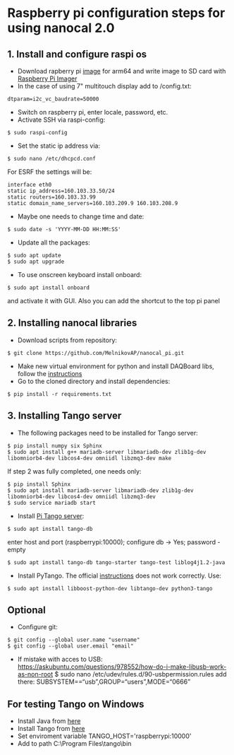# Raspberry pi configuration steps for using nanocal 2.0


## 1. Install and configure raspi os

- Download rapberry pi [image](https://downloads.raspberrypi.org/raspios_arm64/images/) for arm64 and write image to SD card with [Raspberry Pi Imager](https://www.raspberrypi.com/software/)
- In the case of using 7" multitouch display add to /config.txt: 
```
dtparam=i2c_vc_baudrate=50000
```  
- Switch on raspberry pi, enter locale, password, etc.  
- Activate SSH via raspi-config:
```
$ sudo raspi-config
```
- Set the static ip address via: 
```
$ sudo nano /etc/dhcpcd.conf
```
For ESRF the settings will be: 
```
interface eth0
static ip_address=160.103.33.50/24
static routers=160.103.33.99
static domain_name_servers=160.103.209.9 160.103.208.9
```
- Maybe one needs to change time and date:  
```
$ sudo date -s 'YYYY-MM-DD HH:MM:SS'
```
- Update all the packages:
```
$ sudo apt update  
$ sudo apt upgrade
```
- To use onscreen keyboard install onboard: 
```
$ sudo apt install onboard
```
and activate it with GUI. Also you can add the shortcut to the top pi panel  

## 2. Installing nanocal libraries

- Download scripts from repository:
```
$ git clone https://github.com/MelnikovAP/nanocal_pi.git
```
- Make new virtual environment for python and install DAQBoard libs, follow the [instructions](https://github.com/MelnikovAP/nanocal_pi/blob/master/README.md)  
- Go to the cloned directory and install dependencies:
```
$ pip install -r requirements.txt
```

## 3. Installing Tango server

- The following packages need to be installed for Tango server:
```
$ pip install numpy six Sphinx
$ sudo apt install g++ mariadb-server libmariadb-dev zlib1g-dev libomniorb4-dev libcos4-dev omniidl libzmq3-dev make
```
If step 2 was fully completed, one needs only:  
```
$ pip install Sphinx
$ sudo apt install mariadb-server libmariadb-dev zlib1g-dev libomniorb4-dev libcos4-dev omniidl libzmq3-dev
$ sudo service mariadb start
```
- Install [Pi Tango server](https://tango-controls.readthedocs.io/en/latest/installation/tango-on-raspberry-pi.html):
``` 
$ sudo apt install tango-db
```
enter host and port (raspberrypi:10000); configure db -> Yes; password - empty
``` 
$ sudo apt install tango-db tango-starter tango-test liblog4j1.2-java  
```
- Install PyTango. The official [instructions](https://gitlab.com/tango-controls/pytango) does not work correctly. Use:
```
$ sudo apt install libboost-python-dev libtango-dev python3-tango
```


## Optional

- Configure git:
```
$ git config --global user.name "username"
$ git config --global user.email "email"
```

- If mistake with acces to USB:
https://askubuntu.com/questions/978552/how-do-i-make-libusb-work-as-non-root
$ sudo nano /etc/udev/rules.d/90-usbpermission.rules
add there: SUBSYSTEM==“usb”,GROUP=“users”,MODE=“0666”

## For testing Tango on Windows
- Install Java from [here](https://www.java.com/en/download/)  
- Install Tango from [here](https://github.com/tango-controls/cppTango/releases/tag/9.3.4)  
- Set enviroment variable TANGO_HOST='raspberrypi:10000'  
- Add to path C:\Program Files\tango\bin  
